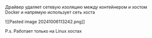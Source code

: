 Драйвер удаляет сетевую изоляцию между контейнером и хостом Docker и напрямую использует сеть хоста

![[Pasted image 20241006113242.png]]

P.s. Работает только на Linux хостах